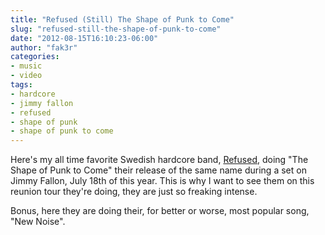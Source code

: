 ```yaml
---
title: "Refused (Still) The Shape of Punk to Come"
slug: "refused-still-the-shape-of-punk-to-come"
date: "2012-08-15T16:10:23-06:00"
author: "fak3r"
categories:
- music
- video
tags:
- hardcore
- jimmy fallon
- refused
- shape of punk
- shape of punk to come
---
```


Here's my all time favorite Swedish hardcore band, [Refused](http://en.wikipedia.org/wiki/Refused), doing "The Shape of Punk to Come" their release of the same name during a set on Jimmy Fallon, July 18th of this year. This is why I want to see them on this reunion tour they're doing, they are just so freaking intense.   
  

<!-- more -->
Bonus, here they are doing their, for better or worse, most popular song, "New Noise".  
  


